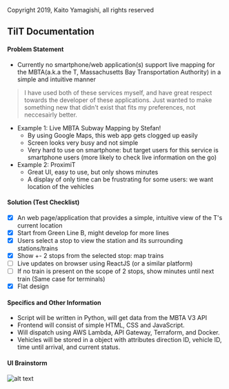 Copyright 2019, Kaito Yamagishi, all rights reserved

## TilT Documentation

#### **Problem Statement**

- Currently no smartphone/web application(s) support live mapping for the MBTA(a.k.a the T, Massachusetts Bay Transportation Authority) in a simple and intuitive manner

> I have used both of these services myself, and have great respect towards the developer of these applications. Just wanted to make something new that didn't exist that fits my preferences, not neccesairly better.

- Example 1: Live MBTA Subway Mapping by Stefan!
  - By using Google Maps, this web app gets clogged up easily
  - Screen looks very busy and not simple
  - Very hard to use on smartphone: but target users for this service is smartphone users (more likely to check live information on the go)
- Example 2: ProximiT
  - Great UI, easy to use, but only shows minutes
  - A display of only time can be frustrating for some users: we want location of the vehicles

#### **Solution (Test Checklist)**

- [x] An web page/application that provides a simple, intuitive view of the T's current location
- [x] Start from Green Line B, might develop for more lines
- [x] Users select a stop to view the station and its surrounding stations/trains
- [x] Show +- 2 stops from the selected stop: map trains
- [ ] Live updates on browser using ReactJS (or a similar platform)
- [ ] If no train is present on the scope of 2 stops, show minutes until next train (Same case for terminals)
- [x] Flat design

#### **Specifics and Other Information**

- Script will be written in Python, will get data from the MBTA V3 API
- Frontend will consist of simple HTML, CSS and JavaScript.
- Will dispatch using AWS Lambda, API Gateway, Terraform, and Docker.
- Vehicles will be stored in a object with attributes direction ID, vehicle ID, time until arrival, and current status.

#### **UI Brainstorm**

![alt text](https://i.ibb.co/DWD7twN/2019-08-08-11-39-33.png)
